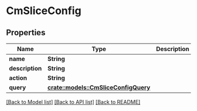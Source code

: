 # CmSliceConfig

## Properties

Name | Type | Description | Notes
------------ | ------------- | ------------- | -------------
**name** | **String** |  | 
**description** | **String** |  | 
**action** | **String** |  | 
**query** | [**crate::models::CmSliceConfigQuery**](CMSliceConfig_query.md) |  | 

[[Back to Model list]](../README.md#documentation-for-models) [[Back to API list]](../README.md#documentation-for-api-endpoints) [[Back to README]](../README.md)


